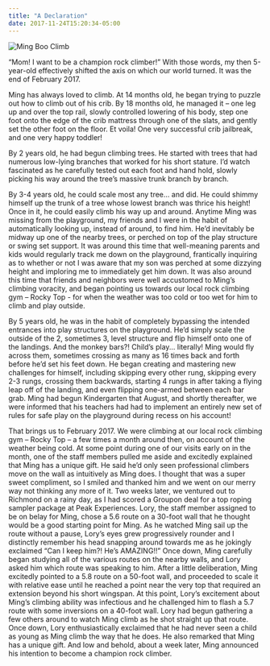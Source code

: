 ```yaml
---
title: "A Declaration"
date: 2017-11-24T15:20:34-05:00
---
```


![Ming Boo Climb](/MingBooClimb.jpg)

“Mom!  I want to be a champion rock climber!”  With those words, my then 5-year-old effectively shifted the axis on which our world turned.  It was the end of February 2017.   

Ming has always loved to climb.  At 14 months old, he began trying to puzzle out how to climb out of his crib.  By 18 months old, he managed it – one leg up and over the top rail, slowly controlled lowering of his body, step one foot onto the edge of the crib mattress through one of the slats, and gently set the other foot on the floor.  Et voila!  One very successful crib jailbreak, and one very happy toddler! 

By 2 years old, he had begun climbing trees.  He started with trees that had numerous low-lying branches that worked for his short stature.  I’d watch fascinated as he carefully tested out each foot and hand hold, slowly picking his way around the tree’s massive trunk branch by branch.  

By 3-4 years old, he could scale most any tree… and did.  He could shimmy himself up the trunk of a tree whose lowest branch was thrice his height!  Once in it, he could easily climb his way up and around.  Anytime Ming was missing from the playground, my friends and I were in the habit of automatically looking up, instead of around, to find him.  He’d inevitably be midway up one of the nearby trees, or perched on top of the play structure or swing set support.  It was around this time that well-meaning parents and kids would regularly track me down on the playground, frantically inquiring as to whether or not I was aware that my son was perched at some dizzying height and imploring me to immediately get him down.  It was also around this time that friends and neighbors were well accustomed to Ming’s climbing voracity, and began pointing us towards our local rock climbing gym – Rocky Top - for when the weather was too cold or too wet for him to climb and play outside.  

By 5 years old, he was in the habit of completely bypassing the intended entrances into play structures on the playground.  He’d simply scale the outside of the 2, sometimes 3, level structure and flip himself onto one of the landings.  And the monkey bars?!  Child’s play... literally! Ming would fly across them, sometimes crossing as many as 16 times back and forth before he’d set his feet down.  He began creating and mastering new challenges for himself, including skipping every other rung, skipping every 2-3 rungs, crossing them backwards, starting 4 rungs in after taking a flying leap off of the landing, and even flipping one-armed between each bar grab.  Ming had begun Kindergarten that August, and shortly thereafter, we were informed that his teachers had had to implement an entirely new set of rules for safe play on the playground during recess on his account!  

That brings us to February 2017.  We were climbing at our local rock climbing gym – Rocky Top – a few times a month around then, on account of the weather being cold.  At some point during one of our visits early on in the month, one of the staff members pulled me aside and excitedly explained that Ming has a unique gift.  He said he’d only seen professional climbers move on the wall as intuitively as Ming does.  I thought that was a super sweet compliment, so I smiled and thanked him and we went on our merry way not thinking any more of it.  Two weeks later, we ventured out to Richmond on a rainy day, as I had scored a Groupon deal for a top roping sampler package at Peak Experiences.  Lory, the staff member assigned to be on belay for Ming, chose a 5.6 route on a 30-foot wall that he thought would be a good starting point for Ming.  As he watched Ming sail up the route without a pause, Lory’s eyes grew progressively rounder and I distinctly remember his head snapping around towards me as he jokingly exclaimed “Can I keep him?!  He’s AMAZING!!”  Once down, Ming carefully began studying all of the various routes on the nearby walls, and Lory asked him which route was speaking to him.  After a little deliberation, Ming excitedly pointed to a 5.8 route on a 50-foot wall, and proceeded to scale it with relative ease until he reached a point near the very top that required an extension beyond his short wingspan.  At this point, Lory’s excitement about Ming’s climbing ability was infectious and he challenged him to flash a 5.7 route with some inversions on a 40-foot wall.  Lory had begun gathering a few others around to watch Ming climb as he shot straight up that route.  Once down, Lory enthusiastically exclaimed that he had never seen a child as young as Ming climb the way that he does.  He also remarked that Ming has a unique gift.  And low and behold, about a week later, Ming announced his intention to become a champion rock climber.    

